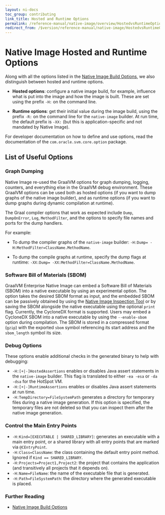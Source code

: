 ```yaml
---
layout: ni-docs
toc_group: contributing
link_title: Hosted and Runtime Options
permalink: /reference-manual/native-image/overview/HostedvsRuntimeOptions/
redirect_from: /$version/reference-manual/native-image/HostedvsRuntimeOptions/
---
```


# Native Image Hosted and Runtime Options

Along with all the options listed in the [Native Image Build Options](BuildOptions.md), we also distinguish between hosted and runtime options.

* **Hosted options**: configure a native image build, for example, influence what is put into the image and how the image is built. These are set using the prefix `-H:` on the command line.

* **Runtime options**: get their initial value during the image build, using the prefix `-R:` on the command line for the `native-image` builder. At run time, the default prefix is `-XX:` (but this is application-specific and not mandated by Native Image).

For developer documentation on how to define and use options, read the documentation of the `com.oracle.svm.core.option` package.

## List of Useful Options

### Graph Dumping
Native Image re-used the GraalVM options for graph dumping, logging, counters, and everything else in the GraalVM debug environment.
These GraalVM options can be used both as hosted options (if you want to dump graphs of the native image builder), and as runtime options (if you want to dump graphs during dynamic compilation at runtime).

The Graal compiler options that work as expected include `Dump`, `DumpOnError`, `Log`, `MethodFilter`, and the options to specify file names and ports for the dump handlers.

For example:
* To dump the compiler graphs of the `native-image` builder: `-H:Dump= -H:MethodFilter=ClassName.MethodName`.

* To dump the compile graphs at runtime, specify the dump flags at runtime: `-XX:Dump= -XX:MethodFilter=ClassName.MethodName`.

### Software Bill of Materials (SBOM)

GraalVM Enterprise Native Image can embed a Software Bill of Materials (SBOM) into a native executable by using an experimental option.
The option takes the desired SBOM format as input, and the embedded SBOM can be passively obtained by using the [Native Image Inspection Tool](InspectTool.md) or by saving the SBOM alongside the native executable using the optional `print` flag.
Currently, the CycloneDX format is supported. Users may embed a CycloneDX SBOM into a native executable by using the `--enable-sbom` option during compilation.
The SBOM is stored in a compressed format (`gzip`) with the exported `sbom` symbol referencing its start address and the `sbom_length` symbol its size.

### Debug Options

These options enable additional checks in the generated binary to help with debugging:

* `-H:[+|-]HostedAssertions`
  enables or disables Java assert statements in the `native-image` builder.
This flag is translated to either `-ea -esa` or `-da -dsa` for the HotSpot VM.
* `-H:[+|-]RuntimeAssertions`
  enables or disables Java assert statements at run time.
* `-H:TempDirectory=FileSystemPath`
  generates a directory for temporary files during a native image generation.
If this option is specified, the temporary files are not deleted so that you can inspect them after the native image generation.

### Control the Main Entry Points

* `-H:Kind=[EXECUTABLE | SHARED_LIBRARY]`:
  generates an executable with a main entry point, or a shared library with all entry points that are marked via `@CEntryPoint`.
* `-H:Class=ClassName`:
  the class containing the default entry point method.
Ignored if `Kind == SHARED_LIBRARY`.
* `-H:Projects=Project1,Project2`:
  the project that contains the application (and transitively all projects that it depends on).
* `-H:Name=FileName`:
  the name of the executable file that is generated.
* `-H:Path=FileSystemPath`:
  the directory where the generated executable is placed.

### Further Reading

* [Native Image Build Options](BuildOptions.md)